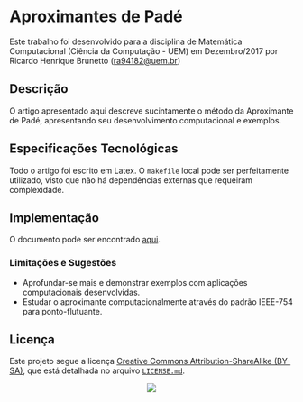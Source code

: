 # Aproximantes de Padé
Este trabalho foi desenvolvido para a disciplina de Matemática Computacional (Ciência da Computação - UEM) em Dezembro/2017 por Ricardo Henrique Brunetto (ra94182@uem.br)

## Descrição
O artigo apresentado aqui descreve sucintamente o método da Aproximante de Padé, apresentando seu desenvolvimento computacional e exemplos.

## Especificações Tecnológicas
Todo o artigo foi escrito em Latex. O `makefile` local pode ser perfeitamente utilizado, visto que não há dependências externas que requeiram complexidade.

## Implementação
O documento pode ser encontrado [aqui](pade.pdf).

### Limitações e Sugestões
- Aprofundar-se mais e demonstrar exemplos com aplicações computacionais desenvolvidas.
- Estudar o aproximante computacionalmente através do padrão IEEE-754 para ponto-flutuante.

## Licença
Este projeto segue a licença [Creative Commons Attribution-ShareAlike (BY-SA)](https://creativecommons.org/licenses/by-sa/4.0/), que está detalhada no arquivo [`LICENSE.md`](LICENSE.md).
<p align="center">
  <img src="https://licensebuttons.net/l/by-sa/3.0/88x31.png">
</p>
